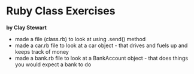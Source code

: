 Ruby Class Exercises
=====================

__by Clay Stewart__

- made a file (class.rb) to look at using .send() method
- made a car.rb file to look at a car object - that drives and fuels up and keeps track of money
- made a bank.rb file to look at a BankAccount object - that does things you would expect a bank to do 